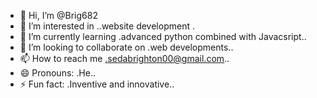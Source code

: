 - 👋 Hi, I’m @Brig682
- 👀 I’m interested in ..website development .
- 🌱 I’m currently learning .advanced python combined with Javacsript..
- 💞️ I’m looking to collaborate on .web developments..
- 📫 How to reach me .sedabrighton00@gmail.com..
- 😄 Pronouns: .He..
- ⚡ Fun fact: .Inventive and innovative..

<!---
Brig682/Brig682 is a ✨ special ✨ repository because its `README.md` (this file) appears on your GitHub profile.
You can click the Preview link to take a look at your changes.
--->
